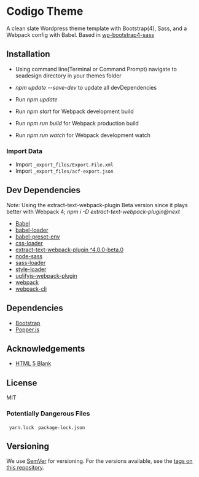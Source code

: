 # Codigo Theme
A clean slate Wordpress theme template with Bootstrap(4), Sass, and a Webpack config with Babel.
Based in [wp-bootstrap4-sass](https://github.com/tone4hook/wp-bootstrap4-sass)

## Installation

* Using command line(Terminal or Command Prompt) navigate to seadesign directory in your themes folder
* *npm update --save-dev*  to update all devDependencies
* Run *npm update*
* Run *npm start* for Webpack development build
* Run *npm run build* for Webpack production build

* Run *npm run watch* for Webpack development watch

### Import Data

* Import `_export_files/Export.File.xml`  
* Import `_export_files/acf-export.json` 

## Dev Dependencies

*Note:* Using the extract-text-webpack-plugin Beta version since it plays better with Webpack 4; *npm i -D extract-text-webpack-plugin@next*

* [Babel](https://babeljs.io/)
* [babel-loader](https://github.com/babel/babel-loader)
* [babel-preset-env](https://github.com/babel/babel/tree/master/packages/babel-preset-env)
* [css-loader](https://www.npmjs.com/package/css-loader)
* [extract-text-webpack-plugin ^4.0.0-beta.0](https://github.com/webpack-contrib/extract-text-webpack-plugin)
* [node-sass](https://www.npmjs.com/package/node-sass)
* [sass-loader](https://www.npmjs.com/package/sass-loader)
* [style-loader](https://www.npmjs.com/package/style-loader)
* [uglifyjs-webpack-plugin](https://www.npmjs.com/package/uglifyjs-webpack-plugin)
* [webpack](https://webpack.js.org/)
* [webpack-cli](https://webpack.js.org/api/cli/)

## Dependencies

* [Bootstrap](https://getbootstrap.com/)
* [Popper.js](https://popper.js.org/)

## Acknowledgements

* [HTML 5 Blank](https://github.com/toddmotto/html5blank)

## License

MIT

### Potentially Dangerous Files
 ` yarn.lock` 
 ` package-lock.json`
 
## Versioning

We use [SemVer](http://semver.org/) for versioning. For the versions available, see the [tags on this repository](https://github.com/pablorica/wordpress_codigo_theme/tags).
